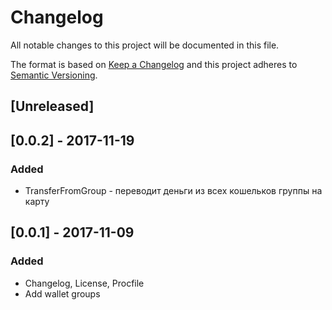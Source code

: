 # Changelog
All notable changes to this project will be documented in this file.

The format is based on [Keep a Changelog](http://keepachangelog.com/en/1.0.0/)
and this project adheres to [Semantic Versioning](http://semver.org/spec/v2.0.0.html).

## [Unreleased]

## [0.0.2] - 2017-11-19
### Added
- TransferFromGroup - переводит деньги из всех кошельков группы на карту

## [0.0.1] - 2017-11-09
### Added
- Changelog, License, Procfile
- Add wallet groups
